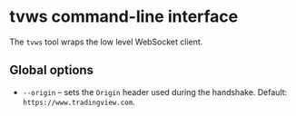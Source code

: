 # tvws command-line interface

The `tvws` tool wraps the low level WebSocket client.

## Global options

- `--origin` – sets the `Origin` header used during the handshake.
  Default: `https://www.tradingview.com`.

